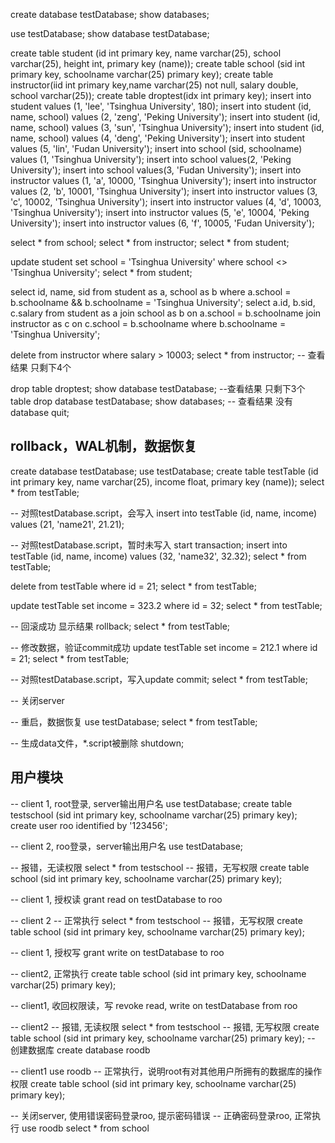 create database testDatabase;
show databases;

use testDatabase;
show database testDatabase;

create table student (id int primary key, name varchar(25), school varchar(25), height int, primary key (name));
create table school (sid int primary key, schoolname varchar(25) primary key);
create table instructor(iid int primary key,name varchar(25) not null, salary double, school varchar(25));
create table droptest(idx int primary key);
insert into student values (1, 'lee', 'Tsinghua University', 180);
insert into student (id, name, school) values (2, 'zeng', 'Peking University');
insert into student (id, name, school) values (3, 'sun', 'Tsinghua University');
insert into student (id, name, school) values (4, 'deng', 'Peking University');
insert into student values (5, 'lin', 'Fudan University');
insert into school (sid, schoolname) values (1, 'Tsinghua University');
insert into school values(2, 'Peking University');
insert into school values(3, 'Fudan University');
insert into instructor values (1, 'a', 10000, 'Tsinghua University');
insert into instructor values (2, 'b', 10001, 'Tsinghua University');
insert into instructor values (3, 'c', 10002, 'Tsinghua University');
insert into instructor values (4, 'd', 10003, 'Tsinghua University');
insert into instructor values (5, 'e', 10004, 'Peking University');
insert into instructor values (6, 'f', 10005, 'Fudan University');

select * from school;
select * from instructor;
select * from student;

update student set school = 'Tsinghua University' where school <> 'Tsinghua University';
select * from student;

select id, name, sid from student as a, school as b where a.school = b.schoolname && b.schoolname = 'Tsinghua University';
select a.id, b.sid, c.salary from student as a join school as b on a.school = b.schoolname join instructor as c on c.school = b.schoolname where b.schoolname = 'Tsinghua University';

delete from instructor where salary > 10003;
select * from instructor; -- 查看结果 只剩下4个

drop table droptest;
show database testDatabase; --查看结果 只剩下3个table
drop database testDatabase;
show databases; -- 查看结果 没有database
quit;

## rollback，WAL机制，数据恢复
create database testDatabase;
use testDatabase;
create table testTable (id int primary key, name varchar(25), income float, primary key (name));
select * from testTable;

-- 对照testDatabase.script，会写入
insert into testTable (id, name, income) values (21, 'name21', 21.21);

-- 对照testDatabase.script，暂时未写入
start transaction;
insert into testTable (id, name, income) values (32, 'name32', 32.32);
select * from testTable;

delete from testTable where id = 21;
select * from testTable;

update testTable set income = 323.2 where id = 32;
select * from testTable;

-- 回滚成功 显示结果
rollback;
select * from testTable;

-- 修改数据，验证commit成功
update testTable set income = 212.1 where id = 21;
select * from testTable;

-- 对照testDatabase.script，写入update
commit;
select * from testTable;

-- 关闭server

-- 重启，数据恢复
use testDatabase;
select * from testTable;

-- 生成data文件，*.script被删除
shutdown;

## 用户模块
-- client 1, root登录, server输出用户名
use testDatabase;
create table testschool (sid int primary key, schoolname varchar(25) primary key);
create user roo identified by '123456';

-- client 2, roo登录，server输出用户名
use testDatabase;

-- 报错，无读权限
select * from testschool
-- 报错，无写权限
create table school (sid int primary key, schoolname varchar(25) primary key);

-- client 1, 授权读
grant read on testDatabase to roo

-- client 2
-- 正常执行
select * from testschool
-- 报错，无写权限
create table school (sid int primary key, schoolname varchar(25) primary key);

-- client 1, 授权写
grant write on testDatabase to roo

-- client2, 正常执行
create table school (sid int primary key, schoolname varchar(25) primary key);

-- client1, 收回权限读，写
revoke read, write on testDatabase from roo

-- client2
-- 报错, 无读权限
select * from testschool
-- 报错, 无写权限
create table school (sid int primary key, schoolname varchar(25) primary key);
-- 创建数据库
create database roodb

-- client1
use roodb 
-- 正常执行，说明root有对其他用户所拥有的数据库的操作权限
create table school (sid int primary key, schoolname varchar(25) primary key);

-- 关闭server, 使用错误密码登录roo, 提示密码错误
-- 正确密码登录roo, 正常执行
use roodb
select * from school